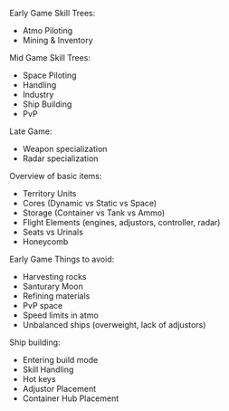 Early Game Skill Trees:

* Atmo Piloting
* Mining & Inventory

Mid Game Skill Trees:

* Space Piloting
* Handling
* Industry
* Ship Building
* PvP

Late Game:

* Weapon specialization
* Radar specialization

Overview of basic items:

* Territory Units
* Cores (Dynamic vs Static vs Space)
* Storage (Container vs Tank vs Ammo)
* Flight Elements (engines, adjustors, controller, radar)
* Seats vs Urinals
* Honeycomb

Early Game Things to avoid:

* Harvesting rocks
* Santurary Moon
* Refining materials
* PvP space
* Speed limits in atmo
* Unbalanced ships (overweight, lack of adjustors)

Ship building:

* Entering build mode
* Skill Handling
* Hot keys
* Adjustor Placement
* Container Hub Placement
